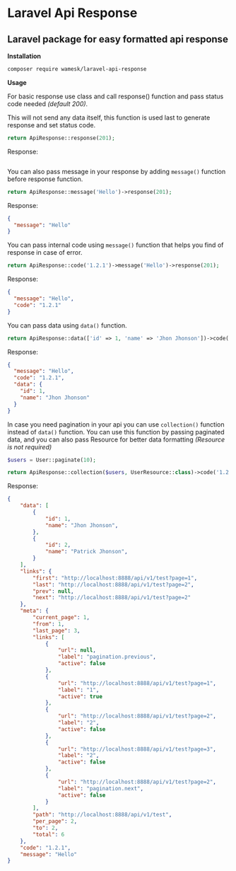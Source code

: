 # Laravel Api Response

## Laravel package for easy formatted api response

**Installation**

```bash
composer require wamesk/laravel-api-response
```

**Usage**

For basic response use class and call response() function and pass status code needed *(default 200)*.

This will not send any data itself, this function is used last to generate response and set status code.

```php
return ApiResponse::response(201);
```

Response:
```json
```

You can also pass message in your response by adding `message()` function before response function.

```php
return ApiResponse::message('Hello')->response(201);
```

Response:

```json
{
  "message": "Hello"
}
```

You can pass internal code using `message()` function that helps you find of response in case of error.

```php
return ApiResponse::code('1.2.1')->message('Hello')->response(201);
```

Response:

```json
{
  "message": "Hello",
  "code": "1.2.1"
}
```

You can pass data using `data()` function.

```php
return ApiResponse::data(['id' => 1, 'name' => 'Jhon Jhonson'])->code('1.2.1')->message('Hello')->response(201);
```

Response:

```json
{
  "message": "Hello",
  "code": "1.2.1",
  "data": {
    "id": 1,
    "name": "Jhon Jhonson"
  }
}
```

In case you need pagination in your api you can use `collection()` function instead of `data()` function.
You can use this function by passing paginated data, and you can also pass Resource for better data formatting *(Resource is not required)*

```php
$users = User::paginate(10);

return ApiResponse::collection($users, UserResource::class)->code('1.2.1')->message('Hello')->response(201);
```

Response:

```json
{
    "data": [
        {
            "id": 1,
            "name": "Jhon Jhonson",
        },
        {
            "id": 2,
            "name": "Patrick Jhonson",
        }
    ],
    "links": {
        "first": "http://localhost:8888/api/v1/test?page=1",
        "last": "http://localhost:8888/api/v1/test?page=2",
        "prev": null,
        "next": "http://localhost:8888/api/v1/test?page=2"
    },
    "meta": {
        "current_page": 1,
        "from": 1,
        "last_page": 3,
        "links": [
            {
                "url": null,
                "label": "pagination.previous",
                "active": false
            },
            {
                "url": "http://localhost:8888/api/v1/test?page=1",
                "label": "1",
                "active": true
            },
            {
                "url": "http://localhost:8888/api/v1/test?page=2",
                "label": "2",
                "active": false
            },
            {
                "url": "http://localhost:8888/api/v1/test?page=3",
                "label": "2",
                "active": false
            },
            {
                "url": "http://localhost:8888/api/v1/test?page=2",
                "label": "pagination.next",
                "active": false
            }
        ],
        "path": "http://localhost:8888/api/v1/test",
        "per_page": 2,
        "to": 2,
        "total": 6
    },
    "code": "1.2.1",
    "message": "Hello"
}
```